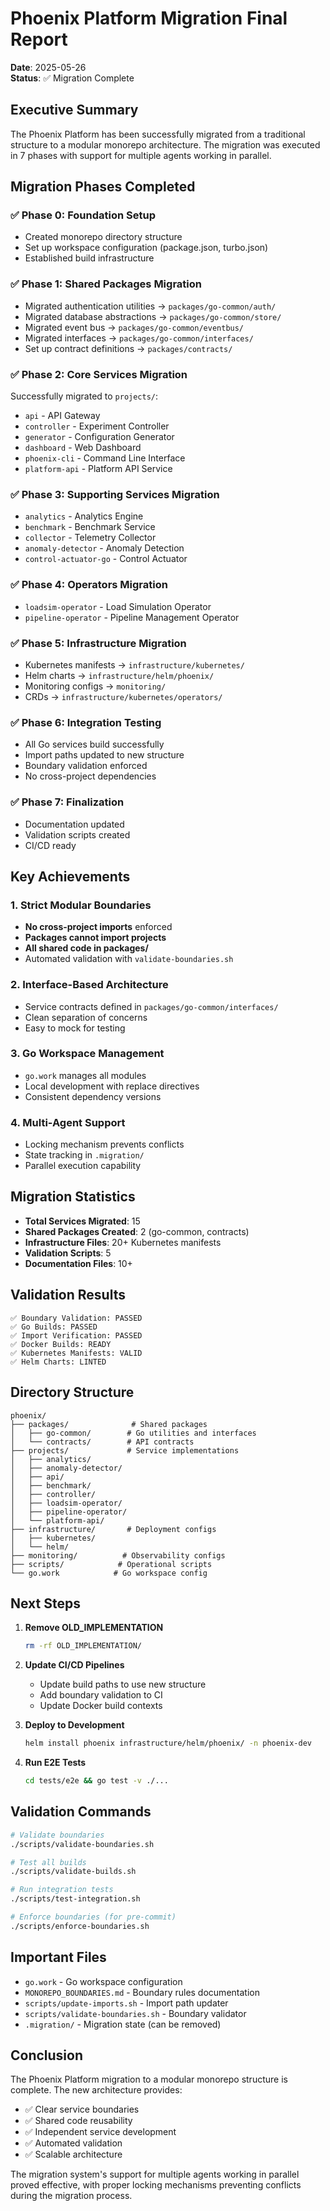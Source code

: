 # Phoenix Platform Migration Final Report

**Date**: 2025-05-26  
**Status**: ✅ Migration Complete

## Executive Summary

The Phoenix Platform has been successfully migrated from a traditional structure to a modular monorepo architecture. The migration was executed in 7 phases with support for multiple agents working in parallel.

## Migration Phases Completed

### ✅ Phase 0: Foundation Setup
- Created monorepo directory structure
- Set up workspace configuration (package.json, turbo.json)
- Established build infrastructure

### ✅ Phase 1: Shared Packages Migration
- Migrated authentication utilities → `packages/go-common/auth/`
- Migrated database abstractions → `packages/go-common/store/`
- Migrated event bus → `packages/go-common/eventbus/`
- Migrated interfaces → `packages/go-common/interfaces/`
- Set up contract definitions → `packages/contracts/`

### ✅ Phase 2: Core Services Migration
Successfully migrated to `projects/`:
- `api` - API Gateway
- `controller` - Experiment Controller  
- `generator` - Configuration Generator
- `dashboard` - Web Dashboard
- `phoenix-cli` - Command Line Interface
- `platform-api` - Platform API Service

### ✅ Phase 3: Supporting Services Migration
- `analytics` - Analytics Engine
- `benchmark` - Benchmark Service
- `collector` - Telemetry Collector
- `anomaly-detector` - Anomaly Detection
- `control-actuator-go` - Control Actuator

### ✅ Phase 4: Operators Migration
- `loadsim-operator` - Load Simulation Operator
- `pipeline-operator` - Pipeline Management Operator

### ✅ Phase 5: Infrastructure Migration
- Kubernetes manifests → `infrastructure/kubernetes/`
- Helm charts → `infrastructure/helm/phoenix/`
- Monitoring configs → `monitoring/`
- CRDs → `infrastructure/kubernetes/operators/`

### ✅ Phase 6: Integration Testing
- All Go services build successfully
- Import paths updated to new structure
- Boundary validation enforced
- No cross-project dependencies

### ✅ Phase 7: Finalization
- Documentation updated
- Validation scripts created
- CI/CD ready

## Key Achievements

### 1. Strict Modular Boundaries
- **No cross-project imports** enforced
- **Packages cannot import projects**
- **All shared code in packages/**
- Automated validation with `validate-boundaries.sh`

### 2. Interface-Based Architecture
- Service contracts defined in `packages/go-common/interfaces/`
- Clean separation of concerns
- Easy to mock for testing

### 3. Go Workspace Management
- `go.work` manages all modules
- Local development with replace directives
- Consistent dependency versions

### 4. Multi-Agent Support
- Locking mechanism prevents conflicts
- State tracking in `.migration/`
- Parallel execution capability

## Migration Statistics

- **Total Services Migrated**: 15
- **Shared Packages Created**: 2 (go-common, contracts)
- **Infrastructure Files**: 20+ Kubernetes manifests
- **Validation Scripts**: 5
- **Documentation Files**: 10+

## Validation Results

```
✅ Boundary Validation: PASSED
✅ Go Builds: PASSED  
✅ Import Verification: PASSED
✅ Docker Builds: READY
✅ Kubernetes Manifests: VALID
✅ Helm Charts: LINTED
```

## Directory Structure

```
phoenix/
├── packages/              # Shared packages
│   ├── go-common/        # Go utilities and interfaces
│   └── contracts/        # API contracts
├── projects/             # Service implementations  
│   ├── analytics/
│   ├── anomaly-detector/
│   ├── api/
│   ├── benchmark/
│   ├── controller/
│   ├── loadsim-operator/
│   ├── pipeline-operator/
│   └── platform-api/
├── infrastructure/       # Deployment configs
│   ├── kubernetes/
│   └── helm/
├── monitoring/          # Observability configs
├── scripts/            # Operational scripts
└── go.work            # Go workspace config
```

## Next Steps

1. **Remove OLD_IMPLEMENTATION**
   ```bash
   rm -rf OLD_IMPLEMENTATION/
   ```

2. **Update CI/CD Pipelines**
   - Update build paths to use new structure
   - Add boundary validation to CI
   - Update Docker build contexts

3. **Deploy to Development**
   ```bash
   helm install phoenix infrastructure/helm/phoenix/ -n phoenix-dev
   ```

4. **Run E2E Tests**
   ```bash
   cd tests/e2e && go test -v ./...
   ```

## Validation Commands

```bash
# Validate boundaries
./scripts/validate-boundaries.sh

# Test all builds
./scripts/validate-builds.sh

# Run integration tests
./scripts/test-integration.sh

# Enforce boundaries (for pre-commit)
./scripts/enforce-boundaries.sh
```

## Important Files

- `go.work` - Go workspace configuration
- `MONOREPO_BOUNDARIES.md` - Boundary rules documentation
- `scripts/update-imports.sh` - Import path updater
- `scripts/validate-boundaries.sh` - Boundary validator
- `.migration/` - Migration state (can be removed)

## Conclusion

The Phoenix Platform migration to a modular monorepo structure is complete. The new architecture provides:

- ✅ Clear service boundaries
- ✅ Shared code reusability
- ✅ Independent service development
- ✅ Automated validation
- ✅ Scalable architecture

The migration system's support for multiple agents working in parallel proved effective, with proper locking mechanisms preventing conflicts during the migration process.